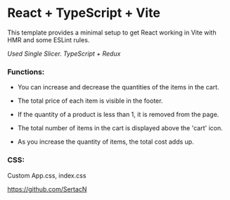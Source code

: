 # React + TypeScript + Vite

This template provides a minimal setup to get React working in Vite with HMR and some ESLint rules.

<i>Used Single Slicer. TypeScript + Redux</i>

<h3>Functions:</h3>

- You can increase and decrease the quantities of the items in the cart.

- The total price of each item is visible in the footer.

- If the quantity of a product is less than 1, it is removed from the page.

- The total number of items in the cart is displayed above the 'cart' icon.

- As you increase the quantity of items, the total cost adds up.

<h3>CSS:</h3>
<p>
Custom App.css, index.css
</p>

https://github.com/SertacN
